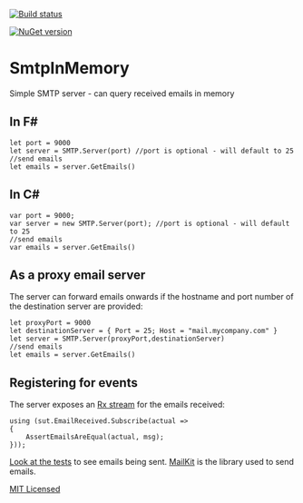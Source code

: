[![Build status](https://ci.appveyor.com/api/projects/status/64aw6gj1onwdu60d/branch/master?svg=true)](https://ci.appveyor.com/project/NickLydon/smtpinmemory/branch/master)

[![NuGet version](https://badge.fury.io/nu/SmtpInMemory.svg)](https://badge.fury.io/nu/SmtpInMemory)


# SmtpInMemory
Simple SMTP server - can query received emails in memory

## In F#

    let port = 9000
    let server = SMTP.Server(port) //port is optional - will default to 25
    //send emails
    let emails = server.GetEmails()

## In C#

    var port = 9000;
    var server = new SMTP.Server(port); //port is optional - will default to 25
    //send emails
    var emails = server.GetEmails()

## As a proxy email server
The server can forward emails onwards if the hostname and port number of the destination server are provided:

    let proxyPort = 9000
    let destinationServer = { Port = 25; Host = "mail.mycompany.com" }
    let server = SMTP.Server(proxyPort,destinationServer)
    //send emails
    let emails = server.GetEmails()
    
## Registering for events
The server exposes an [Rx stream](https://github.com/Reactive-Extensions/Rx.NET) for the emails received:

    using (sut.EmailReceived.Subscribe(actual =>
    {
        AssertEmailsAreEqual(actual, msg);
    }));


[Look at the tests](https://github.com/NickLydon/SmtpInMemory/blob/master/Tests/ServerTests.cs) to see emails being sent. [MailKit](https://github.com/jstedfast/MailKit) is the library used to send emails.

[MIT Licensed](https://opensource.org/licenses/MIT)
